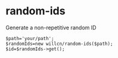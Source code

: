 # random-ids
Generate a non-repetitive random ID

```
$path='your/path';
$randomIds=new willcn/random-ids($path);
$id=$randomIds->get();
```
